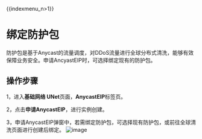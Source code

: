 {{indexmenu_n>1}}

# 绑定防护包
防护包是基于Anycast的流量调度，对DDoS流量进行全球分布式清洗，能够有效保障业务安全。申请AncyastEIP时，可选择绑定现有的防护包。

## 操作步骤
1，进入**基础网络 UNet**页面，**AnycastEIP**标签页。

2，点击**申请AnycastEIP**，进行实例创建。

3，申请AnycastEIP弹窗中，若需绑定防护包，可选择现有防护包，或前往全球清洗页面进行创建后绑定。
![image](/images/guide/anycastclean01.png)




